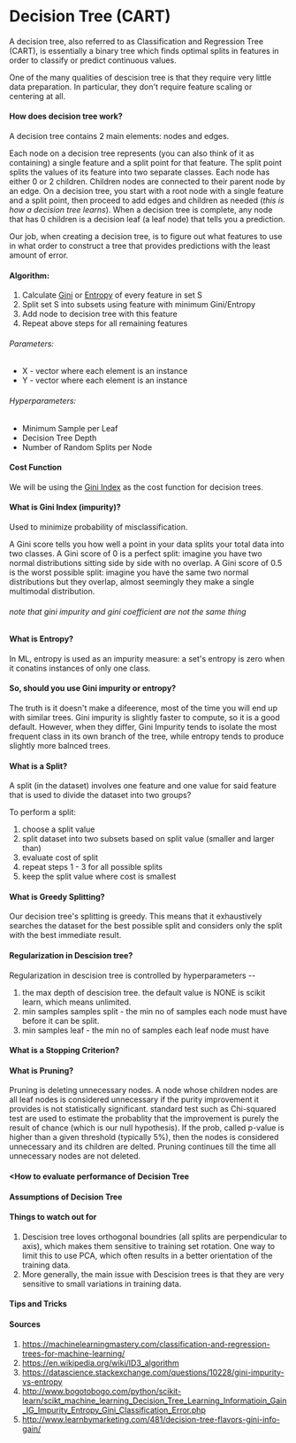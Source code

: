 # Decision Tree (CART)
#### 
A decision tree, also referred to as Classification and Regression Tree (CART), is essentially a binary tree which finds optimal splits in features in order to classify or predict continuous values. 

One of the many qualities of descision tree is that they require very little data preparation. In particular, they don't require feature scaling or centering at all.

#### How does decision tree work?

A decision tree contains 2 main elements: nodes and edges.

Each node on a decision tree represents (you can also think of it as containing) a single feature and a split point for that feature. The split point splits the values of its feature into two separate classes. Each node has either 0 or 2 children. Children nodes are connected to their parent node by an edge. On a decision tree, you start with a root node with a single feature and a split point, then proceed to add edges and children as needed (*this is how a decision tree learns*). When a decision tree is complete, any node that has 0 children is a decision leaf (a leaf node) that tells you a prediction.

Our job, when creating a decision tree, is to figure out what features to use in what order to construct a tree that provides predictions with the least amount of error.

#### Algorithm:

1. Calculate [Gini](#gini) or [Entropy](#entropy) of every feature in set S
2. Split set S into subsets using feature with minimum Gini/Entropy
3. Add node to decision tree with this feature
4. Repeat above steps for all remaining features

###### Parameters:
* X - vector where each element is an instance
* Y - vector where each element is an instance

###### Hyperparameters:

* Minimum Sample per Leaf
* Decision Tree Depth
* Number of Random Splits per Node

#### Cost Function

We will be using the [Gini Index](#gini) as the cost function for decision trees.

#### What is Gini Index (impurity)?

Used to minimize probability of misclassification.

A Gini score tells you how well a point in your data splits your total data into two classes. A Gini score of 0 is a perfect split: imagine you have two normal distributions sitting side by side with no overlap. A Gini score of 0.5 is the worst possible split: imagine you have the same two normal distributions but they overlap, almost seemingly they make a single multimodal distribution.

###### note that gini impurity and gini coefficient are not the same thing

#### What is Entropy?
In ML, entropy is used as an impurity measure: a set's entropy is zero when it conatins instances of only one class.

#### So, should you use Gini impurity or entropy?
The truth is it doesn't make a difeerence, most of the time you will end up with similar trees. Gini impurity is slightly faster to compute, so it is a good default. However, when they differ, Gini Impurity tends to isolate the most frequent class in its own branch of the tree, while entropy tends to produce slightly more balnced trees.

#### What is a Split?

A split (in the dataset) involves one feature and one value for said feature that is used to divide the dataset into two groups?

To perform a split:
1. choose a split value
2. split dataset into two subsets based on split value (smaller and larger than)
3. evaluate cost of split
4. repeat steps 1 - 3 for all possible splits
5. keep the split value where cost is smallest

#### What is Greedy Splitting?

Our decision tree's splitting is greedy. This means that it exhaustively searches the dataset for the best possible split and considers only the split with the best immediate result.

#### Regularization in Descision tree?
Regularization in descision tree is controlled by hyperparameters -- 
1. the max depth of descision tree. the default value is NONE is scikit learn, which means unlimited.
2. min samples samples split - the min no of samples each node must have before it can be split.
3. min samples leaf - the min no of samples each leaf node must have


#### What is a Stopping Criterion?

#### What is Pruning?
Pruning is deleting unnecessary nodes. A node whose children nodes are all leaf nodes is considered unnecessary if the purity improvement it provides is not statistically significant. standard test such as Chi-squared test are used to estimate the probablity that the improvement is purely the result of chance (which is our null hypothesis). If the prob, called p-value is higher than a given threshold (typically 5%), then the nodes is considered unnecessary and its children are delted. Pruning continues till the time all unnecessary nodes are not deleted.

#### <How to evaluate performance of Decision Tree

#### Assumptions of Decision Tree

#### Things to watch out for
1. Descision tree loves orthogonal boundries (all splits are perpendicular to axis), which makes them sensitive to training set rotation. One way to limit this to use PCA, which often results in a better orientation of the training data.
2. More generally, the main issue with Descision trees is that they are very sensitive to small variations in training data.


#### Tips and Tricks

#### Sources
1. https://machinelearningmastery.com/classification-and-regression-trees-for-machine-learning/
2. https://en.wikipedia.org/wiki/ID3_algorithm
3. https://datascience.stackexchange.com/questions/10228/gini-impurity-vs-entropy
4. http://www.bogotobogo.com/python/scikit-learn/scikt_machine_learning_Decision_Tree_Learning_Informatioin_Gain_IG_Impurity_Entropy_Gini_Classification_Error.php
5. http://www.learnbymarketing.com/481/decision-tree-flavors-gini-info-gain/
